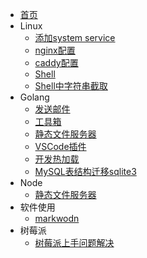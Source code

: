 * [首页](/)
* Linux
  - [添加system service](/linux/systemctl.md)
  - [nginx配置](/linux/nginx.md)
  - [caddy配置](/linux/caddy.md)
  - [Shell](/linux/shell.md)
  - [Shell中字符串截取](/linux/string-sub.md)
* Golang
  - [发送邮件](/Golang/send-mail.md)
  - [工具箱](/Golang/box.md)
  - [静态文件服务器](/Golang/server.md)
  - [VSCode插件](/Golang/vscode-plugin.md)
  - [开发热加载](/Golang/hot-reload.md)
  - [MySQL表结构迁移sqlite3](/Golang/mysql2sqlite.md)
* Node
  - [静态文件服务器](/Node/server.md)
* 软件使用
  - [markwodn](/Software/markdown.md)
* 树莓派
  - [树莓派上手问题解决](/Raspberry/problem.md)